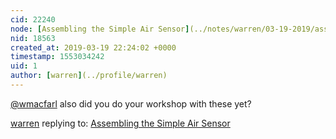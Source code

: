```yaml
---
cid: 22240
node: [Assembling the Simple Air Sensor](../notes/warren/03-19-2019/assembling-the-simple-air-sensor)
nid: 18563
created_at: 2019-03-19 22:24:02 +0000
timestamp: 1553034242
uid: 1
author: [warren](../profile/warren)
---
```


[@wmacfarl](/profile/wmacfarl) also did you do your workshop with these yet? 

[warren](../profile/warren) replying to: [Assembling the Simple Air Sensor](../notes/warren/03-19-2019/assembling-the-simple-air-sensor)

